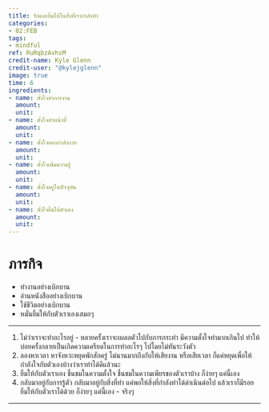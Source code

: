 ```yaml
---
title: รักและยิ้มให้ในสิ่งที่เรากำลังทำ
categories:
- 02:FEB
tags:
- mindful
ref: RuRqbzAvhsM
credit-name: Kyle Glenn
credit-user: "@kylejglenn"
image: true
time: 6
ingredients:
- name: ตั้งใจทำการงาน
  amount: 
  unit: 
- name: ตั้งใจทำหน้าที่
  amount: 
  unit: 
- name: ตั้งใจออกกำลังกาย
  amount: 
  unit: 
- name: ตั้งใจเพิ่มความรู้
  amount: 
  unit: 
- name: ตั้งใจอยู่ในปัจจุบัน
  amount: 
  unit: 
- name: ตั้งใจยิ้มให้ตัวเอง
  amount: 
  unit: 
---
```


# ภารกิจ
 - ทำงานอย่างเบิกบาน
 - อ่านหนังสืออย่างเบิกบาน
 - ใช้ชีวิตอย่างเบิกบาน
 - หมั่นยิ้มให้กับตัวเราเองเสมอๆ

---
1. ไม่ว่าเราจะทำอะไรอยู่ - หลายครั้งเราจะเผลอตัวไปกับการกระทำ มีความตั้งใจทำมากเกินไป ทำให้บ่อยครั้งกลายเป็นเกิดความเครียดในการทำอะไรๆ ไปโดยไม่ทันระวังตัว
2. ลองหาเวลา หาจังหวะหยุดพักสักครู่ ไม่นานมากถึงกับให้เสียงาน หรือเสียเวลา ก็แค่หยุดเพื่อให้กำลังใจกับตัวเองบ้างว่าเราทำได้ดีแล้วนะ
3. ยิ้มให้กับตัวเราเอง ชื่นชมในความตั้งใจ ชื่นชมในความเพียรของตัวเราบ้าง ก็ง่ายๆ แค่นี้เอง
4. กลับมาอยู่กับการรู้ตัว กลับมาอยู่กับสิ่งที่ทำ แค่พอให้สิ่งที่กำลังทำได้ดำเนินต่อไป แล้วเราก็มีรอยยิ้มให้กับตัวเราได้ด้วย ก็ง่ายๆ แค่นี้เอง - จริงๆ

---

